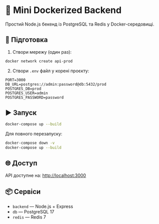 # 🚀 Mini Dockerized Backend

Простий Node.js бекенд із PostgreSQL та Redis у Docker-середовищі.

## 🔧 Підготовка

1. Створи мережу (один раз):

```bash
docker network create api-prod
```

2. Створи `.env` файл у корені проєкту:

```env
PORT=3000
DB_URL=postgres://admin:password@db:5432/prod
POSTGRES_DB=prod
POSTGRES_USER=admin
POSTGRES_PASSWORD=password
```

## ▶️ Запуск

```bash
docker-compose up --build
```

Для повного перезапуску:

```bash
docker-compose down -v
docker-compose up --build
```

## 🌐 Доступ

API доступне на: [http://localhost:3000](http://localhost:3000)

## 📦 Сервіси

- `backend` — Node.js + Express  
- `db` — PostgreSQL 17  
- `redis` — Redis 7

